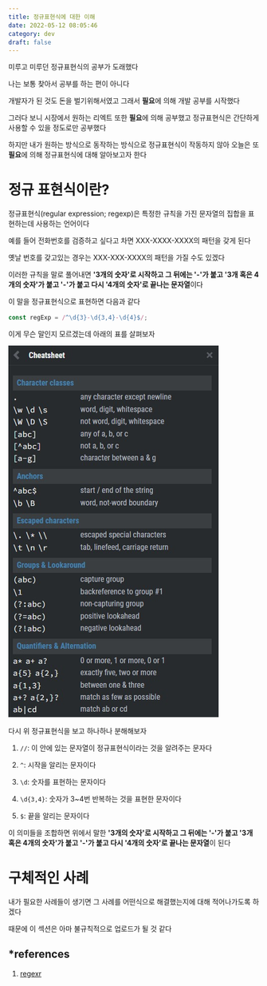 ```yaml
---
title: 정규표현식에 대한 이해
date: 2022-05-12 08:05:46
category: dev
draft: false
---
```


미루고 미루던 정규표현식의 공부가 도래했다

나는 보통 찾아서 공부를 하는 편이 아니다

개발자가 된 것도 돈을 벌기위해서였고 그래서 **필요**에 의해 개발 공부를 시작했다

그러다 보니 시장에서 원하는 리엑트 또한 **필요**에 의해 공부했고 정규표현식은 간단하게 사용할 수 있을 정도로만 공부했다

하지만 내가 원하는 방식으로 동작하는 방식으로 정규표현식이 작동하지 않아 오늘은 또 **필요**에 의해 정규표현식에 대해 알아보고자 한다

# 정규 표현식이란?

정규표현식(regular expression; regexp)은 특정한 규칙을 가진 문자열의 집합을 표현하는데 사용하는 언어이다

예를 들어 전화번호를 검증하고 싶다고 차면 XXX-XXXX-XXXX의 패턴을 갖게 된다

옛날 번호를 갖고있는 경우는 XXX-XXX-XXXX의 패턴을 가질 수도 있겠다

이러한 규칙을 말로 풀어내면 **'3개의 숫자'로 시작하고 그 뒤에는 '-'가 붙고 '3개 혹은 4개의 숫자'가 붙고 '-'가 붙고 다시 '4개의 숫자'로 끝나는 문자열**이다

이 말을 정규표현식으로 표현하면 다음과 같다

```js
const regExp = /^\d{3}-\d{3,4}-\d{4}$/;
```

이게 무슨 말인지 모르겠는데 아래의 표를 살펴보자

![regexp cheatsheet](https://raw.githubusercontent.com/Alpaca92/alpaca92.github.io/master/content/blog/dev/images/regexp_cheatsheet.jpg)

다시 위 정규표현식을 보고 하나하나 분해해보자

1. `//`: 이 안에 있는 문자열이 정규표현식이라는 것을 알려주는 문자다

2. `^`: 시작을 알리는 문자이다

3. `\d`: 숫자를 표현하는 문자이다

4. `\d{3,4}`: 숫자가 3~4번 반복하는 것을 표현한 문자이다

5. `$`: 끝을 알리는 문자이다

이 의미들을 조합하면 위에서 말한 **'3개의 숫자'로 시작하고 그 뒤에는 '-'가 붙고 '3개 혹은 4개의 숫자'가 붙고 '-'가 붙고 다시 '4개의 숫자'로 끝나는 문자열**이 된다

# 구체적인 사례

내가 필요한 사례들이 생기면 그 사례를 어떤식으로 해결했는지에 대해 적어나가도록 하겠다

때문에 이 섹션은 아마 불규칙적으로 업로드가 될 것 같다

## \*references

1. [regexr](https://regexr.com/)